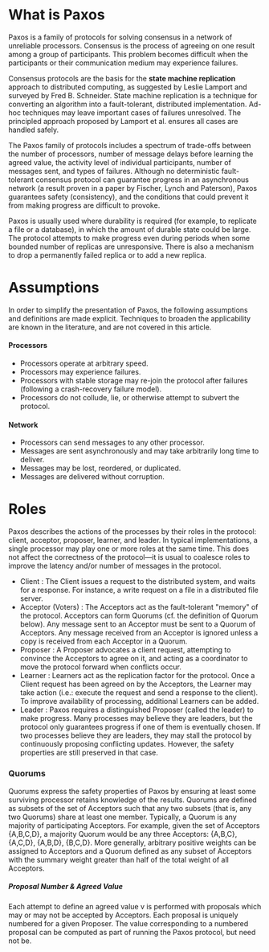 # What is Paxos

Paxos is a family of protocols for solving consensus in a network of unreliable processors. Consensus is the process of agreeing on one result among a group of participants. This problem becomes difficult when the participants or their communication medium may experience failures.

Consensus protocols are the basis for the __state machine replication__ approach to distributed computing, as suggested by Leslie Lamport and surveyed by Fred B. Schneider. State machine replication is a technique for converting an algorithm into a fault-tolerant, distributed implementation. Ad-hoc techniques may leave important cases of failures unresolved. The principled approach proposed by Lamport et al. ensures all cases are handled safely.

The Paxos family of protocols includes a spectrum of trade-offs between the number of processors, number of message delays before learning the agreed value, the activity level of individual participants, number of messages sent, and types of failures. Although no deterministic fault-tolerant consensus protocol can guarantee progress in an asynchronous network (a result proven in a paper by Fischer, Lynch and Paterson), Paxos guarantees safety (consistency), and the conditions that could prevent it from making progress are difficult to provoke.

Paxos is usually used where durability is required (for example, to replicate a file or a database), in which the amount of durable state could be large. The protocol attempts to make progress even during periods when some bounded number of replicas are unresponsive. There is also a mechanism to drop a permanently failed replica or to add a new replica.

# Assumptions

In order to simplify the presentation of Paxos, the following assumptions and definitions are made explicit. Techniques to broaden the applicability are known in the literature, and are not covered in this article.

#### Processors

* Processors operate at arbitrary speed.
* Processors may experience failures.
* Processors with stable storage may re-join the protocol after failures (following a crash-recovery failure model).  
* Processors do not collude, lie, or otherwise attempt to subvert the protocol. 

#### Network

* Processors can send messages to any other processor.  
* Messages are sent asynchronously and may take arbitrarily long time to deliver.  
* Messages may be lost, reordered, or duplicated.  
* Messages are delivered without corruption.  

# Roles

Paxos describes the actions of the processes by their roles in the protocol: client, acceptor, proposer, learner, and leader. In typical implementations, a single processor may play one or more roles at the same time. This does not affect the correctness of the protocol—it is usual to coalesce roles to improve the latency and/or number of messages in the protocol.

* Client : The Client issues a request to the distributed system, and waits for a response. For instance, a write request on a file in a distributed file server.  
* Acceptor (Voters) : The Acceptors act as the fault-tolerant "memory" of the protocol. Acceptors can form Quorums (cf. the definition of Quorum below). Any message sent to an Acceptor must be sent to a Quorum of Acceptors. Any message received from an Acceptor is ignored unless a copy is received from each Acceptor in a Quorum.
* Proposer : A Proposer advocates a client request, attempting to convince the Acceptors to agree on it, and acting as a coordinator to move the protocol forward when conflicts occur.
* Learner : Learners act as the replication factor for the protocol. Once a Client request has been agreed on by the Acceptors, the Learner may take action (i.e.: execute the request and send a response to the client). To improve availability of processing, additional Learners can be added.
* Leader : Paxos requires a distinguished Proposer (called the leader) to make progress. Many processes may believe they are leaders, but the protocol only guarantees progress if one of them is eventually chosen. If two processes believe they are leaders, they may stall the protocol by continuously proposing conflicting updates. However, the safety properties are still preserved in that case.

### Quorums
Quorums express the safety properties of Paxos by ensuring at least some surviving processor retains knowledge of the results.
Quorums are defined as subsets of the set of Acceptors such that any two subsets (that is, any two Quorums) share at least one member. Typically, a Quorum is any majority of participating Acceptors. For example, given the set of Acceptors {A,B,C,D}, a majority Quorum would be any three Acceptors: {A,B,C}, {A,C,D}, {A,B,D}, {B,C,D}. More generally, arbitrary positive weights can be assigned to Acceptors and a Quorum defined as any subset of Acceptors with the summary weight greater than half of the total weight of all Acceptors.

##### Proposal Number & Agreed Value

Each attempt to define an agreed value v is performed with proposals which may or may not be accepted by Acceptors. Each proposal is uniquely numbered for a given Proposer. The value corresponding to a numbered proposal can be computed as part of running the Paxos protocol, but need not be.





























